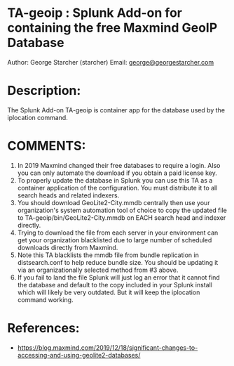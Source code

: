 # TA-geoip : Splunk Add-on for containing the free Maxmind GeoIP Database

Author: George Starcher (starcher)
Email: george@georgestarcher.com

# Description:

The Splunk Add-on TA-geoip is container app for the database used by the iplocation command.


# COMMENTS:

1. In 2019 Maxmind changed their free databases to require a login. Also you can only automate the download if you obtain a paid license key. 
2. To properly update the database in Splunk you can use this TA as a container application of the configuration. You must distribute it to all search heads and related indexers.
3. You should download GeoLite2-City.mmdb centrally then use your organization's system automation tool of choice to copy the updated file to TA-geoip/bin/GeoLite2-City.mmdb on EACH search head and indexer directly.
4. Trying to download the file from each server in your environment can get your organization blacklisted due to large number of scheduled downloads directly from Maxmind.
5. Note this TA blacklists the mmdb file from bundle replication in distsearch.conf to help reduce bundle size. You should be updating it via an organizationally selected method from #3 above.
6. If you fail to land the file Splunk will just log an error that it cannot find the database and default to the copy included in your Splunk install which will likely be very outdated. But it will keep the iplocation command working.

# References:

* https://blog.maxmind.com/2019/12/18/significant-changes-to-accessing-and-using-geolite2-databases/

